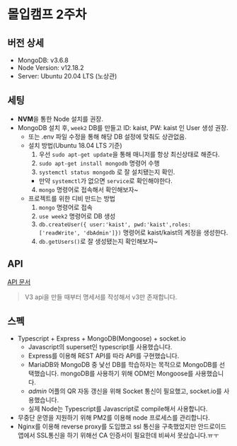 # 몰입캠프 2주차

## 버전 상세

- MongoDB: v3.6.8
- Node Version: v12.18.2
- Server: Ubuntu 20.04 LTS (노상관)

## 세팅

- **NVM**을 통한 Node 설치를 권장.
- MongoDB 설치 후, `week2` DB를 만들고 ID: kaist, PW: kaist 인 User 생성 권장.
  - 또는 .env 파일 수정을 통해 해당 DB 설정에 맞춰도 상관없음.
  - 설치 방법(Ubuntu 18.04 LTS 기준)
    1. 우선 `sudo apt-get update`을 통해 매니저를 항상 최신상태로 해준다.
    2. `sudo apt-get install mongodb` 명령어 수행
    3. `systemctl status mongodb` 로 잘 설치됐는지 확인.
    - 만약 `systemctl`가 없으면 `service`로 확인해야한다.
    4. `mongo` 명령어로 접속해서 확인해보자~
  - 프로젝트를 위한 디비 만드는 방법
    1. `mongo` 명령어로 접속
    2. `use week2` 명령어로 DB 생성
    3. `db.createUser({ user:'kaist', pwd:'kaist',roles:['readWrite', 'dbAdmin']})` 명령어로 kaist/kaist의 계정을 생성한다.
    4. `db.getUsers()`로 잘 생성됐는지 확인해보자~

## API

[API 문서](https://app.gitbook.com/@jjongwoo-dev/s/madcamp/qr-api)

> V3 api을 만들 때부터 명세서를 작성해서 v3만 존재합니다.

## 스펙
* Typescript + Express + MongoDB(Mongoose) + socket.io
  * Javascript의 superset인 typescript를 사용했습니다.
  * Express를 이용해 REST API를 따라 API를 구현했습니다.
  * MariaDB와 MongoDB 중 낯선 DB를 학습하자는 목적으로 MongoDB를 선택했습니다. mongoDB를 사용하기 위해 ODM인 Mongoose를 사용했습니다.
  * *admin* 어플의 QR 자동 갱신을 위해 Socket 통신이 필요했고, socket.io를 사용했습니다.
  * 실제 Node는 Typescript를 Javascript로 compile해서 사용합니다.
* 무중단 운영을 지원하기 위해 PM2를 이용해 node 프로세스를 관리합니다.
* Nginx를 이용해 reverse proxy를 도입했고 ssl 통신을 구축했었지만 안드로이드 앱에서 SSL통신을 하기 위해선 CA 인증서이 필요한데 비싸서 못샀습니다.ㅠㅜ
